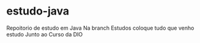 # estudo-java
Repoitorio de estudo em Java
 Na branch Estudos coloque tudo que venho estudo Junto ao Curso da DIO
  
